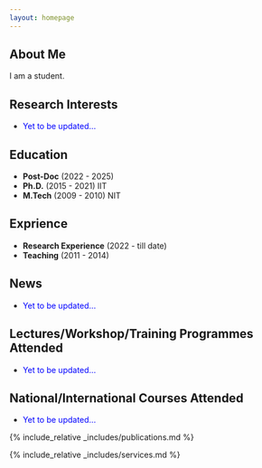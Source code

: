```yaml
---
layout: homepage
---
```


## About Me

I am a student. 

## Research Interests

- <p style="color: blue;">Yet to be updated...</p> 

<!-- - **Computer Vision:** image recognition, image generation, video captioning - **Machine Learning:** meta-learning, incremental learning, transfer learning -->

## Education

- **Post-Doc** (2022 - 2025) 
- **Ph.D.** (2015 - 2021) IIT
- **M.Tech** (2009 - 2010) NIT

## Exprience

- **Research Experience** (2022 - till date) 
- **Teaching** (2011 - 2014) 

## News 

- <p style="color: blue;">Yet to be updated...</p> 

<!-- - **[Feb. 2020]** Our paper about incremental learning is accepted to CVPR 2020. - **[Feb. 2020]** We will host the ACM Multimedia Asia 2020 conference in Singapore! - **[Sept. 2019]** Our paper about few-shot learning is accepted to NeurIPS 2019. - **[Mar. 2019]** Our paper about few-shot learning is accepted to CVPR 2019. -->

##  Lectures/Workshop/Training Programmes Attended

- <p style="color: blue;">Yet to be updated...</p>

## National/International Courses Attended

- <p style="color: blue;">Yet to be updated...</p>

{% include_relative _includes/publications.md %}

{% include_relative _includes/services.md %}
